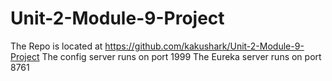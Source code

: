 # Unit-2-Module-9-Project

The Repo is located at https://github.com/kakushark/Unit-2-Module-9-Project
The config server runs on port 1999
The Eureka server runs on port 8761
